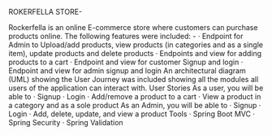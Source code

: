 ROKERFELLA STORE-

Rockerfella is an online E-commerce store where customers can purchase products online. The following features were included: -
· Endpoint for Admin to Upload/add products, view products (in categories and as a single item), update products and delete products
· Endpoints and view for adding products to a cart
· Endpoint and view for customer Signup and login
· Endpoint and view for admin signup and login
An architectural diagram (UML) showing the User Journey was included showing all the modules all users of the application can interact with.
User Stories
As a user, you will be able to
· Signup
· Login
· Add/remove a product to a cart
· View a product in a category and as a sole product
As an Admin, you will be able to
· Signup
· Login
· Add, delete, update, and view a product
Tools
· Spring Boot MVC
· Spring Security
· Spring Validation
